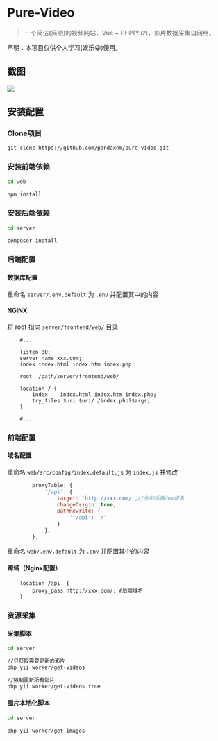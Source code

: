 # Pure-Video

> 一个简洁(简陋)的视频网站，Vue + PHP(Yii2)，影片数据采集自网络。

声明：本项目仅供个人学习(娱乐😀)使用。

## 截图

![](http://images.mokeee.com/blog/20190809223028.jpeg)

## 安装配置
### Clone项目 

```
git clone https://github.com/pandaxnm/pure-video.git
```
### 安装前端依赖

``` bash
cd web

npm install
```

### 安装后端依赖

``` bash
cd server

composer install
```

### 后端配置

#### 数据库配置

重命名 `server/.env.default` 为 `.env` 并配置其中的内容

#### NGINX

将 root 指向 `server/frontend/web/` 目录

```
    #...
    
	listen 80;
	server_name xxx.com;
	index index.html index.htm index.php;

	root  /path/server/frontend/web/
	
	location / {
        index    index.html index.htm index.php;
        try_files $uri $uri/ /index.php?$args;
    }
    
    #...
```

### 前端配置

#### 域名配置

重命名 `web/src/config/index.default.js` 为 `index.js` 并修改 

``` javascript
        proxyTable: {
            '/api': {
                target: 'http://xxx.com/',//你的后端dev域名
                changeOrigin: true,
                pathRewrite: {
                    '^/api': '/'
                }
            },
        },
```

重命名 `web/.env.default` 为 `.env` 并配置其中的内容

#### 跨域（Nginx配置）

```
    location /api  {
        proxy_pass http://xxx.com/; #后端域名
    }
```

### 资源采集

#### 采集脚本

``` bash
cd server

//只获取需要更新的影片
php yii worker/get-videos

//强制更新所有影片
php yii worker/get-videos true
```

#### 图片本地化脚本

``` bash
cd server

php yii worker/get-images
```
